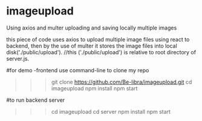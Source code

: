# imageupload
Using axios and multer uploading and saving locally multiple images



this piece of code uses axios to upload multiple image files using react to backend,
then by the use of multer it stores the image files into local disk('./public/upload').
//this ('./public/upload') is relative to root directory of server.js.

#for demo -frontend
use command-line to clone my repo
>>>git clone https://github.com/Be-libra/imageupload.git
>>>cd imageupload
>>>npm install
>>>npm start




#to run backend server
>>>cd imageupload
>>>cd server
>>>npm install
>>>npm start
